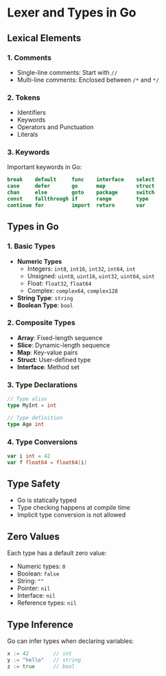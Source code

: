 # Lexer and Types in Go

## Lexical Elements

### 1. Comments
- Single-line comments: Start with `//`
- Multi-line comments: Enclosed between `/*` and `*/`

### 2. Tokens
- Identifiers
- Keywords
- Operators and Punctuation
- Literals

### 3. Keywords
Important keywords in Go:
```go
break    default     func    interface    select
case     defer       go      map          struct
chan     else        goto    package      switch
const    fallthrough if      range        type
continue for         import  return       var
```

## Types in Go

### 1. Basic Types
- **Numeric Types**
    - Integers: `int8`, `int16`, `int32`, `int64`, `int`
    - Unsigned: `uint8`, `uint16`, `uint32`, `uint64`, `uint`
    - Float: `float32`, `float64`
    - Complex: `complex64`, `complex128`
- **String Type**: `string`
- **Boolean Type**: `bool`

### 2. Composite Types
- **Array**: Fixed-length sequence
- **Slice**: Dynamic-length sequence
- **Map**: Key-value pairs
- **Struct**: User-defined type
- **Interface**: Method set

### 3. Type Declarations
```go
// Type alias
type MyInt = int

// Type definition
type Age int
```

### 4. Type Conversions
```go
var i int = 42
var f float64 = float64(i)
```

## Type Safety
- Go is statically typed
- Type checking happens at compile time
- Implicit type conversion is not allowed

## Zero Values
Each type has a default zero value:
- Numeric types: `0`
- Boolean: `false`
- String: `""`
- Pointer: `nil`
- Interface: `nil`
- Reference types: `nil`

## Type Inference
Go can infer types when declaring variables:
```go
x := 42        // int
y := "hello"   // string
z := true      // bool
```
